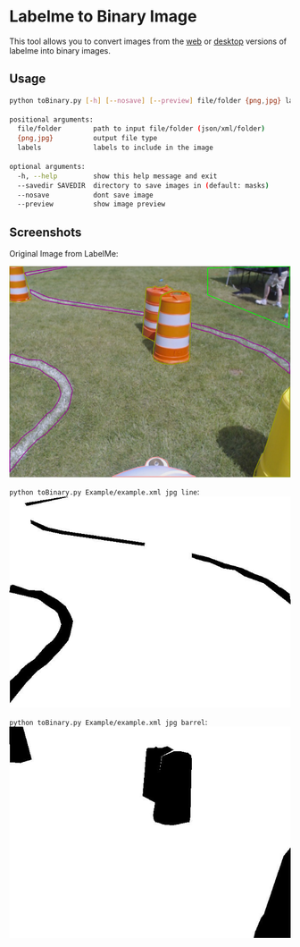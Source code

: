 # Labelme to Binary Image

This tool allows you to convert images from the [web](http://labelme.csail.mit.edu/) or [desktop](https://github.com/wkentaro/labelme) versions of labelme into binary images.

## Usage

```bash
python toBinary.py [-h] [--nosave] [--preview] file/folder {png,jpg} labels [labels ...]

positional arguments:
  file/folder        path to input file/folder (json/xml/folder)
  {png,jpg}          output file type
  labels             labels to include in the image

optional arguments:
  -h, --help         show this help message and exit
  --savedir SAVEDIR  directory to save images in (default: masks)
  --nosave           dont save image
  --preview          show image preview
```

## Screenshots
Original Image from LabelMe:

![Original Image](Example/example.jpg)

`python toBinary.py Example/example.xml jpg line`:
![Original Image](Example/example-line.jpg)

`python toBinary.py Example/example.xml jpg barrel`:
![Original Image](Example/example-barrel.jpg)

